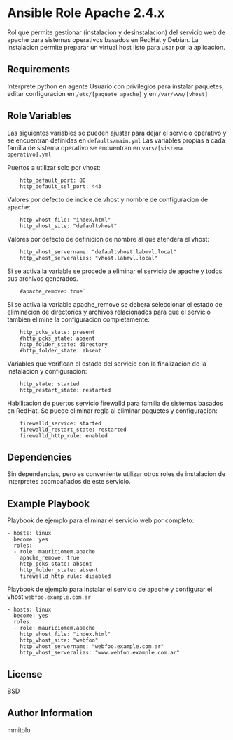 # Ansible Role Apache 2.4.x

Rol que permite gestionar (instalacion y desinstalacion) del servicio web de apache para sistemas operativos basados en RedHat y Debian.
La instalacion permite preparar un virtual host listo para usar por la aplicacion.

## Requirements

Interprete python en agente
Usuario con privilegios para instalar paquetes, editar configuracion en `/etc/[paquete apache]` y en `/var/www/[vhost]`

## Role Variables

Las siguientes variables se pueden ajustar para dejar el servicio operativo y se encuentran definidas en `defaults/main.yml`
Las variables propias a cada familia de sistema operativo se encuentran en `vars/[sistema operativo].yml`

Puertos a utilizar solo por vhost:

```
	http_default_port: 80
	http_default_ssl_port: 443
```

Valores por defecto de indice de vhost y nombre de configuracion de apache:

```
	http_vhost_file: "index.html"
	http_vhost_site: "defaultvhost"
```

Valores por defecto de definicion de nombre al que atendera el vhost:

```
	http_vhost_servername: "defaultvhost.labmvl.local"
	http_vhost_serveralias: "vhost.labmvl.local"
```

Si se activa la variable se procede a eliminar el servicio de apache y todos sus archivos generados.

```
	#apache_remove: true`
```

Si se activa la variable apache_remove se debera seleccionar el estado de eliminacion de directorios y archivos relacionados para que el servicio tambien elimine la configuracion completamente:

```
	http_pcks_state: present
	#http_pcks_state: absent
	http_folder_state: directory
	#http_folder_state: absent
```

Variables que verifican el estado del servicio con la finalizacion de la instalacion y configuracion:

```
	http_state: started
	http_restart_state: restarted
```

Habilitacion de puertos servicio firewalld para familia de sistemas basados en RedHat. Se puede eliminar regla al eliminar paquetes y configuracion:

```
	firewalld_service: started
	firewalld_restart_state: restarted
	firewalld_http_rule: enabled
```

Dependencies
------------

Sin dependencias, pero es conveniente utilizar otros roles de instalacion de interpretes acompañados de este servicio.

Example Playbook
----------------

Playbook de ejemplo para eliminar el servicio web por completo:

```
- hosts: linux
  become: yes
  roles:
  - role: mauriciomem.apache
    apache_remove: true
    http_pcks_state: absent
    http_folder_state: absent
    firewalld_http_rule: disabled
```

Playbook de ejemplo para instalar el servicio de apache y configurar el vhost `webfoo.example.com.ar`

```
- hosts: linux
  become: yes
  roles:
  - role: mauriciomem.apache
    http_vhost_file: "index.html"
    http_vhost_site: "webfoo"
    http_vhost_servername: "webfoo.example.com.ar"
    http_vhost_serveralias: "www.webfoo.example.com.ar"
```

License
-------

BSD

Author Information
------------------

mmitolo

